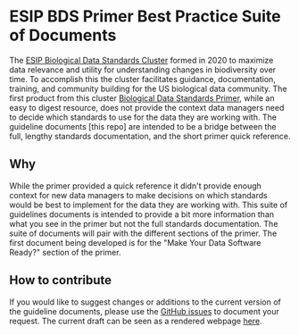 # ESIP BDS Primer Best Practice Suite of Documents
The [ESIP Biological Data Standards Cluster](https://wiki.esipfed.org/Biological_Data_Standards_Cluster) formed in 2020 to maximize data relevance and utility for understanding changes in biodiversity over time. To accomplish this the cluster facilitates guidance, documentation, training, and community building for the US biological data community. The first product from this cluster [Biological Data Standards Primer](https://doi.org/10.6084/m9.figshare.16806712.v2), while an easy to digest resource, does not provide the context data managers need to decide which standards to use for the data they are working with. The guideline documents [this repo] are intended to be a bridge between the full, lengthy standards documentation, and the short primer quick reference.

## Why
While the primer provided a quick reference it didn't provide enough context for new data managers to make decisions on which standards would be best to implement for the data they are working with. This suite of guidelines documents is intended to provide a bit more information than what you see in the primer but not the full standards documentation. The suite of documents will pair with the different sections of the primer. The first document being developed is for the "Make Your Data Software Ready?" section of the primer.

## How to contribute
If you would like to suggest changes or additions to the current version of the guideline documents, please use the [GitHub issues](https://github.com/ESIPFed/bds-primer-best-practices/issues/new/choose) to document your request. The current draft can be seen as a rendered webpage [here](https://esipfed.github.io/bds-primer-best-practices/).
